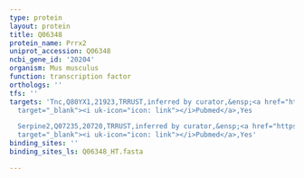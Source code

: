 ```yaml
---
type: protein
layout: protein
title: Q06348
protein_name: Prrx2
uniprot_accession: Q06348
ncbi_gene_id: '20204'
organism: Mus musculus
function: transcription factor
orthologs: ''
tfs: ''
targets: 'Tnc,Q80YX1,21923,TRRUST,inferred by curator,&ensp;<a href="https://www.ncbi.nlm.nih.gov/pubmed/?term=29087512%5Buid%5D+OR+11244566%5Buid%5D"
  target="_blank"><i uk-icon="icon: link"></i>Pubmed</a>,Yes

  Serpine2,Q07235,20720,TRRUST,inferred by curator,&ensp;<a href="https://www.ncbi.nlm.nih.gov/pubmed/?term=12713735%5Buid%5D+OR+29087512%5Buid%5D"
  target="_blank"><i uk-icon="icon: link"></i>Pubmed</a>,Yes'
binding_sites: ''
binding_sites_ls: Q06348_HT.fasta

---
```

